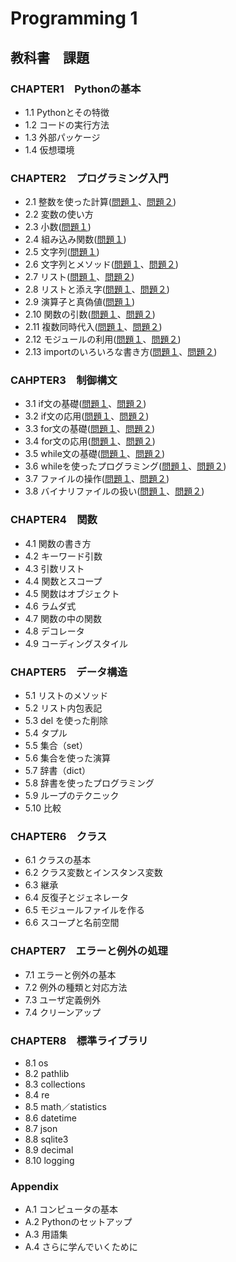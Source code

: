 # Programming 1
## 教科書　課題
### CHAPTER1　Pythonの基本
* 1.1 Pythonとその特徴
* 1.2 コードの実行方法
* 1.3 外部パッケージ
* 1.4 仮想環境
### CHAPTER2　プログラミング入門
* 2.1 整数を使った計算([問題１](chapter2/Q2_1_1.py)、[問題２](chapter2/Q2_1_2.py))
* 2.2 変数の使い方
* 2.3 小数([問題１](chapter2/Q2_3_1.py))
* 2.4 組み込み関数([問題１](chapter2/Q2_4_1.py))
* 2.5 文字列([問題１](chapter2/Q2_5_2.py))
* 2.6 文字列とメソッド([問題１](chapter2/Q2_6_1.py)、[問題２](chapter2/Q2_6_2.py))
* 2.7 リスト([問題１](chapter2/Q2_7_1.py)、[問題２](chapter2/Q2_7_2.py))
* 2.8 リストと添え字([問題１](chapter2/Q2_8_1.py)、[問題２](chapter2/Q2_8_2.py))
* 2.9 演算子と真偽値([問題１](chapter2/Q2_9_1.py))
* 2.10 関数の引数([問題１](chapter2/Q2_10_1.py)、[問題２](chapter2/Q2_10_2.py))
* 2.11 複数同時代入([問題１](chapter2/Q2_11_1.py)、[問題２](chapter2/Q2_11_2.py))
* 2.12 モジュールの利用([問題１](chapter2/Q2_12_1.py)、[問題２](chapter2/Q2_12_2.py))
* 2.13 importのいろいろな書き方([問題１](chapter2/Q2_13_1.py)、[問題２](chapter2/Q2_13_2.py))
### CAHPTER3　制御構文
* 3.1 if文の基礎([問題１](chapter3/Q3_1_1.py)、[問題２](chapter3/Q3_1_2.py))
* 3.2 if文の応用([問題１](chapter3/Q3_2_1.py)、[問題２](chapter3/Q3_2_2.py))
* 3.3 for文の基礎([問題１](chapter3/Q3_3_1.py)、[問題２](chapter3/Q3_3_2.py))
* 3.4 for文の応用([問題１](chapter3/Q3_4_1.py)、[問題２](chapter3/Q3_4_2.py))
* 3.5 while文の基礎([問題１](chapter3/Q3_5_1.py)、[問題２](chapter3/Q3_5_2.py))
* 3.6 whileを使ったプログラミング([問題１](chapter3/Q3_6_1.py)、[問題２](chapter3/Q3_6_2.py))
* 3.7 ファイルの操作([問題１](chapter3/Q3_7_1.py)、[問題２](chapter3/Q3_7_2.py))
* 3.8 バイナリファイルの扱い([問題１](chapter3/Q3_8_1.py)、[問題２](chapter3/Q_8_2.py))
### CHAPTER4　関数
* 4.1 関数の書き方
* 4.2 キーワード引数
* 4.3 引数リスト
* 4.4 関数とスコープ
* 4.5 関数はオブジェクト
* 4.6 ラムダ式
* 4.7 関数の中の関数
* 4.8 デコレータ
* 4.9 コーディングスタイル
### CHAPTER5　データ構造
* 5.1 リストのメソッド
* 5.2 リスト内包表記
* 5.3 del を使った削除
* 5.4 タプル
* 5.5 集合（set）
* 5.6 集合を使った演算
* 5.7 辞書（dict）
* 5.8 辞書を使ったプログラミング
* 5.9 ループのテクニック
* 5.10 比較
### CHAPTER6　クラス
* 6.1 クラスの基本
* 6.2 クラス変数とインスタンス変数
* 6.3 継承
* 6.4 反復子とジェネレータ
* 6.5 モジュールファイルを作る
* 6.6 スコープと名前空間
### CHAPTER7　エラーと例外の処理
* 7.1 エラーと例外の基本
* 7.2 例外の種類と対応方法
* 7.3 ユーザ定義例外
* 7.4 クリーンアップ
### CHAPTER8　標準ライブラリ
* 8.1 os
* 8.2 pathlib
* 8.3 collections
* 8.4 re
* 8.5 math／statistics
* 8.6 datetime
* 8.7 json
* 8.8 sqlite3
* 8.9 decimal
* 8.10 logging
### Appendix
* A.1 コンピュータの基本
* A.2 Pythonのセットアップ
* A.3 用語集
* A.4 さらに学んでいくために
